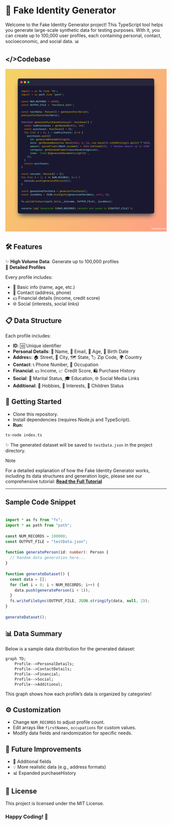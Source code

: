 # 🎩 Fake Identity Generator
Welcome to the Fake Identity Generator project! This TypeScript tool helps you generate large-scale synthetic data for testing purposes. With it, you can create up to 100,000 user profiles, each containing personal, contact, socioeconomic, and social data. 📊


## </>Codebase
![Codebase](./Snap.png)


## 🛠 Features
✨ **High Volume Data**: Generate up to 100,000 profiles
<br>
📇 **Detailed Profiles**

Every profile includes:

- 👤 Basic info (name, age, etc.)
- 📍 Contact (address, phone)
- 💵 Financial details (income, credit score)
- 🌐 Social (interests, social links)


## 📋 Data Structure
Each profile includes:

- **ID**: 🆔 Unique identifier
- **Personal Details**: 👤 Name, 📧 Email, 🎂 Age, 📅 Birth Date
- **Addres**s: 🏠 Street, 🌆 City, 🗺️ State, 🏷️ Zip Code, 🌍 Country
- **Contact**: 📞 Phone Number, 💼 Occupation
- **Financial**: 💵 Income, 📈 Credit Score, 🛍️ Purchase History
- **Social**: 💍 Marital Status, 🎓 Education, 🌐 Social Media Links
- **Additional**: 🎨 Hobbies, 🌟 Interests, 👶 Children Status

## 🚀 Getting Started

- Clone this repository.
- Install dependencies (requires Node.js and TypeScript).
- **Run:**

```bash
ts-node index.ts
```
✨ The generated dataset will be saved to `testData.json` in the project directory.

> [!NOTE]
> For a detailed explanation of how the Fake Identity Generator works, including its data structures and generation logic, please see our comprehensive tutorial: **[Read the Full Tutorial](./docs/tutorial.md)**

---

## Sample Code Snippet

```typescript

import * as fs from "fs";
import * as path from "path";

const NUM_RECORDS = 100000;
const OUTPUT_FILE = "testData.json";

function generatePerson(id: number): Person {
  // Random data generation here...
}

function generateDataset() {
  const data = [];
  for (let i = 0; i < NUM_RECORDS; i++) {
    data.push(generatePerson(i + 1));
  }
  fs.writeFileSync(OUTPUT_FILE, JSON.stringify(data, null, 2));
}

generateDataset();
```

## 📊 Data Summary
Below is a sample data distribution for the generated dataset:

``` mermaid
graph TD;
    Profile-->PersonalDetails;
    Profile-->ContactDetails;
    Profile-->Financial;
    Profile-->Social;
    Profile-->Additional;
```

This graph shows how each profile’s data is organized by categories!

## ⚙️ Customization

- Change `NUM_RECORDS` to adjust profile count.
- Edit arrays like `firstNames`, `occupations` for custom values.
- Modify data fields and randomization for specific needs.

## 📅 Future Improvements

- 📝 Additional fields
- 💡 More realistic data (e.g., address formats)
- 📊 Expanded purchaseHistory

## 📜 License
This project is licensed under the MIT License.
<br>

### Happy Coding! 🎉
